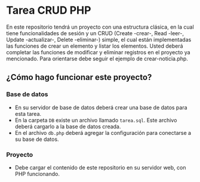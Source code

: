 # Tarea CRUD PHP

En este repositorio tendrá un proyecto con una estructura clásica, en la cual tiene funcionalidades de sesión y un CRUD (Create -crear-, Read -leer-, Update -actualizar-, Delete -eliminar-) simple, el cual están implementadas las funciones de crear un elemento y listar los elementos. Usted deberá completar las funciones de modificar y eliminar registros en el proyecto ya mencionado. Para orientarse debe seguir el ejemplo de crear-noticia.php.

## ¿Cómo hago funcionar este proyecto?
### Base de datos
* En su servidor de base de datos deberá crear una base de datos para esta tarea. 
* En la carpeta `DB` existe un archivo llamado `tarea.sql`. Este archivo deberá cargarlo a la base de datos creada.
* En el archivo `db.php` deberá agregar la configuración para conectarse a su base de datos.

### Proyecto
* Debe cargar el contenido de este repositorio en su servidor web, con PHP funcionando.
